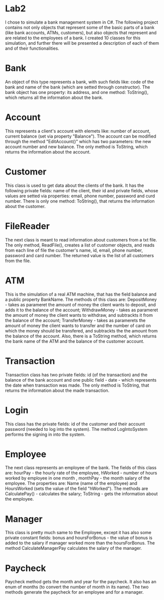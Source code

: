 # Lab2
I chose to simulate a bank management system in C#. The following project contains not only objects that represent some of the basic parts of a bank (like bank accounts, ATMs, customers), but also objects that represent and are related to the employees of a bank. I created 10 classes for this simulation, and further there will be presented a description of each of them and of their functionalities.

# Bank
An object of this type represents a bank, with such fields like: code of the bank and name of the bank (which are setted through constructor). The bank object has one property: its address, and one method: ToString(), which returns all the information about the bank.

# Account
This represents a client's account with elemets like: number of account, current balance (set via property "Balance"). The account can be modified through the method "EditAccount()" which has two parameters: the new account number and new balance. The only method is ToString, which returns the information about the account.

# Customer
This class is used to get data about the clients of the bank. It has the following private fields: name of the client, their id and private fields, whose values are setted via properties: email, phone number, password and curd number. There is only one method: ToString(), that returns the information about the customer.

# FileReader
The next class is meant to read information about customers from a txt file. The only method, ReadFile(), creates a list of customer objects, and reads from each line of file the customer's name, id, email, phone number, password and card number. The returned value is the list of all customers from the file.

# ATM
This is the simulation of a real ATM machine, that has the field balance and a public property BankName. The methods of this class are: DepositMoney - takes as parameret the amount of money the client wants to deposit, and adds it to the balance of the account; WithdrawMoney - takes as parameret the amount of money the client wants to withdraw, and subtrackts it from the balance of the account; TransferMoney - takes as paramerets the amount of money the client wants to transfer and the number of card on which the money should be transfered, and subtrackts the the amount from the balance of the account. Also, there is a ToString method, which returns the bank name of the ATM and the balance of the customer account.

# Transaction
Transaction class has two private fields: id (of the transaction) and the balance of the bank account and one public field - date - which represents the date when transaction was made. The only method is ToString, that returns the information about the made transaction.

# Login
This class has the private fields: id of the customer and their account password (needed to log into the system). The method LogIntoSystem performs the signing in into the system.

# Employee
The next class represents an employee of the bank. The fields of this class are: hourPay - the hourly rate of the employee, hWorked - number of hours worked by employee in one month , monthPay - the month salary of the employee. The properties are: Name (name of the employee) and HoursWorked (sets the value of the field "hWorked"). The methods are CalculatePay() - calculates the salary; ToString - gets the information about the employee.

# Manager
This class is pretty much same to the Employee, except it has also some private constant fields: bonus and hoursForBonus - the value of bonus is added to the salary if manager worked more than the hoursForBonus. The method CalculateManagerPay calculates the salary of the manager.

# Paycheck
Paycheck method gets the month and year for the paycheck. It also has an enum of months (to convert the number of month in its name). The two methods generate the paycheck for an employee and for a manager.